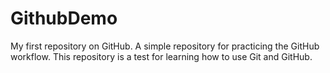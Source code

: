 # GithubDemo
My first repository on GitHub.  A simple repository for practicing the GitHub workflow.  This repository is a test for learning how to use Git and GitHub.
